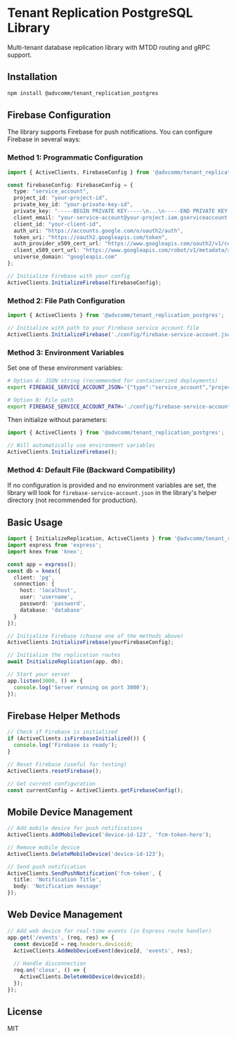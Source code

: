 # Tenant Replication PostgreSQL Library

Multi-tenant database replication library with MTDD routing and gRPC support.

## Installation

```bash
npm install @advcomm/tenant_replication_postgres
```

## Firebase Configuration

The library supports Firebase for push notifications. You can configure Firebase in several ways:

### Method 1: Programmatic Configuration

```typescript
import { ActiveClients, FirebaseConfig } from '@advcomm/tenant_replication_postgres';

const firebaseConfig: FirebaseConfig = {
  type: "service_account",
  project_id: "your-project-id",
  private_key_id: "your-private-key-id",
  private_key: "-----BEGIN PRIVATE KEY-----\n...\n-----END PRIVATE KEY-----\n",
  client_email: "your-service-account@your-project.iam.gserviceaccount.com",
  client_id: "your-client-id",
  auth_uri: "https://accounts.google.com/o/oauth2/auth",
  token_uri: "https://oauth2.googleapis.com/token",
  auth_provider_x509_cert_url: "https://www.googleapis.com/oauth2/v1/certs",
  client_x509_cert_url: "https://www.googleapis.com/robot/v1/metadata/x509/your-service-account%40your-project.iam.gserviceaccount.com",
  universe_domain: "googleapis.com"
};

// Initialize Firebase with your config
ActiveClients.InitializeFirebase(firebaseConfig);
```

### Method 2: File Path Configuration

```typescript
import { ActiveClients } from '@advcomm/tenant_replication_postgres';

// Initialize with path to your Firebase service account file
ActiveClients.InitializeFirebase('./config/firebase-service-account.json');
```

### Method 3: Environment Variables

Set one of these environment variables:

```bash
# Option A: JSON string (recommended for containerized deployments)
export FIREBASE_SERVICE_ACCOUNT_JSON='{"type":"service_account","project_id":"your-project",...}'

# Option B: File path
export FIREBASE_SERVICE_ACCOUNT_PATH='./config/firebase-service-account.json'
```

Then initialize without parameters:

```typescript
import { ActiveClients } from '@advcomm/tenant_replication_postgres';

// Will automatically use environment variables
ActiveClients.InitializeFirebase();
```

### Method 4: Default File (Backward Compatibility)

If no configuration is provided and no environment variables are set, the library will look for `firebase-service-account.json` in the library's helper directory (not recommended for production).

## Basic Usage

```typescript
import { InitializeReplication, ActiveClients } from '@advcomm/tenant_replication_postgres';
import express from 'express';
import knex from 'knex';

const app = express();
const db = knex({
  client: 'pg',
  connection: {
    host: 'localhost',
    user: 'username',
    password: 'password',
    database: 'database'
  }
});

// Initialize Firebase (choose one of the methods above)
ActiveClients.InitializeFirebase(yourFirebaseConfig);

// Initialize the replication routes
await InitializeReplication(app, db);

// Start your server
app.listen(3000, () => {
  console.log('Server running on port 3000');
});
```

## Firebase Helper Methods

```typescript
// Check if Firebase is initialized
if (ActiveClients.isFirebaseInitialized()) {
  console.log('Firebase is ready');
}

// Reset Firebase (useful for testing)
ActiveClients.resetFirebase();

// Get current configuration
const currentConfig = ActiveClients.getFirebaseConfig();
```

## Mobile Device Management

```typescript
// Add mobile device for push notifications
ActiveClients.AddMobileDevice('device-id-123', 'fcm-token-here');

// Remove mobile device
ActiveClients.DeleteMobileDevice('device-id-123');

// Send push notification
ActiveClients.SendPushNotification('fcm-token', {
  title: 'Notification Title',
  body: 'Notification message'
});
```

## Web Device Management

```typescript
// Add web device for real-time events (in Express route handler)
app.get('/events', (req, res) => {
  const deviceId = req.headers.deviceid;
  ActiveClients.AddWebDeviceEvent(deviceId, 'events', res);
  
  // Handle disconnection
  req.on('close', () => {
    ActiveClients.DeleteWebDevice(deviceId);
  });
});
```

## License

MIT